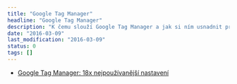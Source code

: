 ```yaml
---
title: "Google Tag Manager"
headline: "Google Tag Manager"
description: "K čemu slouží Google Tag Manager a jak si ním usnadnit práci."
date: "2016-03-09"
last_modification: "2016-03-09"
status: 0
tags: []
---
```


- [Google Tag Manager: 18x nejpoužívanější nastavení](https://www.danielnytra.cz/nastaveni-google-tag-manager/)